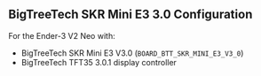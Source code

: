 ## BigTreeTech SKR Mini E3 3.0 Configuration

For the Ender-3 V2 Neo with:
- BigTreeTech SKR Mini E3 V3.0 (`BOARD_BTT_SKR_MINI_E3_V3_0`)
- BigTreeTech TFT35 3.0.1 display controller

